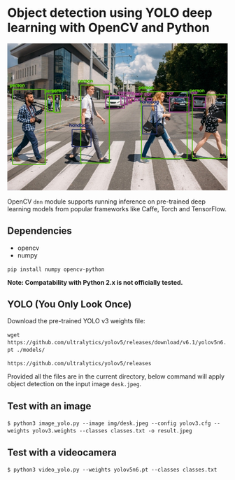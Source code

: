 # Object detection using YOLO deep learning with OpenCV and Python 

![](output/result.jpeg?raw=true)

OpenCV `dnn` module supports running inference on pre-trained deep learning models from popular frameworks like Caffe, Torch and TensorFlow. 

 ## Dependencies
  * opencv
  * numpy
  
`pip install numpy opencv-python`

**Note: Compatability with Python 2.x is not officially tested.**

 ## YOLO (You Only Look Once)
 
 Download the pre-trained YOLO v3 weights file:
 
 `wget https://github.com/ultralytics/yolov5/releases/download/v6.1/yolov5n6.pt ./models/`
 
 `https://github.com/ultralytics/yolov5/releases`

 Provided all the files are in the current directory, below command will apply object detection on the input image `desk.jpeg`.

 ## Test with an image
 
 `$ python3 image_yolo.py --image img/desk.jpeg --config yolov3.cfg --weights yolov3.weights --classes classes.txt -o result.jpeg`
 
  ## Test with a videocamera

 `$ python3 video_yolo.py --weights yolov5n6.pt --classes classes.txt`